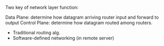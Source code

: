Two key of network layer function:

Data Plane: determine how datagram arriving router input and forward to output
Control Plane: determine how datagram routed among routers.
 * Traditional routing alg.
 * Software-defined networking (in remote server)
